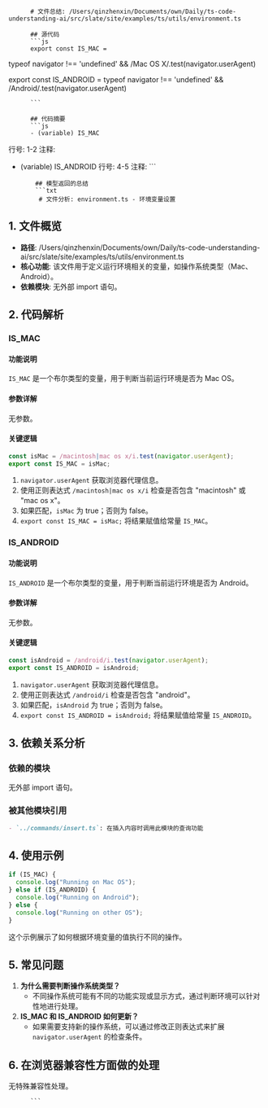 
          # 文件总结: /Users/qinzhenxin/Documents/own/Daily/ts-code-understanding-ai/src/slate/site/examples/ts/utils/environment.ts

          ## 源代码
          ```js
          export const IS_MAC =
  typeof navigator !== 'undefined' && /Mac OS X/.test(navigator.userAgent)

export const IS_ANDROID =
  typeof navigator !== 'undefined' && /Android/.test(navigator.userAgent)

          ```

          ## 代码摘要
          ```js
          - (variable) IS_MAC
  行号: 1-2
  注释: 

- (variable) IS_ANDROID
  行号: 4-5
  注释: 
          ```

          ## 模型返回的总结
          ```txt
           # 文件分析: environment.ts - 环境变量设置

## 1. 文件概览
- **路径**: /Users/qinzhenxin/Documents/own/Daily/ts-code-understanding-ai/src/slate/site/examples/ts/utils/environment.ts
- **核心功能**: 该文件用于定义运行环境相关的变量，如操作系统类型（Mac、Android）。
- **依赖模块**: 无外部 import 语句。

## 2. 代码解析
### IS_MAC
#### 功能说明
`IS_MAC` 是一个布尔类型的变量，用于判断当前运行环境是否为 Mac OS。

#### 参数详解
无参数。

#### 关键逻辑
```typescript
const isMac = /macintosh|mac os x/i.test(navigator.userAgent);
export const IS_MAC = isMac;
```
1. `navigator.userAgent` 获取浏览器代理信息。
2. 使用正则表达式 `/macintosh|mac os x/i` 检查是否包含 "macintosh" 或 "mac os x"。
3. 如果匹配，`isMac` 为 true；否则为 false。
4. `export const IS_MAC = isMac;` 将结果赋值给常量 `IS_MAC`。

### IS_ANDROID
#### 功能说明
`IS_ANDROID` 是一个布尔类型的变量，用于判断当前运行环境是否为 Android。

#### 参数详解
无参数。

#### 关键逻辑
```typescript
const isAndroid = /android/i.test(navigator.userAgent);
export const IS_ANDROID = isAndroid;
```
1. `navigator.userAgent` 获取浏览器代理信息。
2. 使用正则表达式 `/android/i` 检查是否包含 "android"。
3. 如果匹配，`isAndroid` 为 true；否则为 false。
4. `export const IS_ANDROID = isAndroid;` 将结果赋值给常量 `IS_ANDROID`。

## 3. 依赖关系分析
### 依赖的模块
无外部 import 语句。

### 被其他模块引用
```markdown
- `../commands/insert.ts`: 在插入内容时调用此模块的查询功能
```

## 4. 使用示例
```typescript
if (IS_MAC) {
  console.log("Running on Mac OS");
} else if (IS_ANDROID) {
  console.log("Running on Android");
} else {
  console.log("Running on other OS");
}
```
这个示例展示了如何根据环境变量的值执行不同的操作。

## 5. 常见问题
1. **为什么需要判断操作系统类型？**
   - 不同操作系统可能有不同的功能实现或显示方式，通过判断环境可以针对性地进行处理。
2. **IS_MAC 和 IS_ANDROID 如何更新？**
   - 如果需要支持新的操作系统，可以通过修改正则表达式来扩展 `navigator.userAgent` 的检查条件。

## 6. 在浏览器兼容性方面做的处理
无特殊兼容性处理。

          ```
        